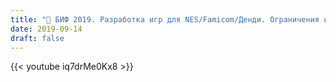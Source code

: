 ```yaml
---
title: "🎤 БИФ 2019. Разработка игр для NES/Famicom/Денди. Ограничения и трюки"
date: 2019-09-14
draft: false
---
```


{{< youtube iq7drMe0Kx8 >}}